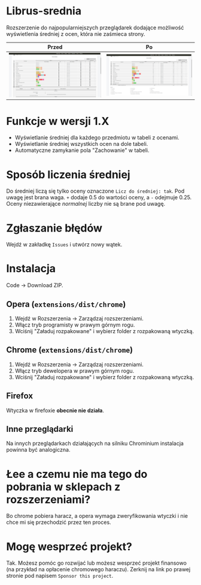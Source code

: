 # Librus-srednia
Rozszerzenie do najpopularniejszych przeglądarek dodające możliwość wyświetlenia średniej z ocen, która nie zaśmieca strony.

| Przed  | Po |
| ------------------------- | --------------------- |
| ![przed](img/before.png)  | ![po](img/after.png)  |

# Funkcje w wersji 1.X
* Wyświetlanie średniej dla każdego przedmiotu w tabeli z ocenami.
* Wyświetlanie średniej wszystkich ocen na dole tabeli.
* Automatyczne zamykanie pola "Zachowanie" w tabeli.

# Sposób liczenia średniej
Do średniej liczą się tylko oceny oznaczone `Licz do średniej: tak`. Pod uwagę jest brana waga. `+` dodaje 0.5 do wartości oceny, a `-` odejmuje 0.25. Oceny niezawierające *normalnej* liczby nie są brane pod uwagę.

# Zgłaszanie błędów
Wejdź w zakładkę `Issues` i utwórz nowy wątek.

# Instalacja
Code -> Download ZIP.
## Opera (`extensions/dist/chrome`)
1. Wejdź w Rozszerzenia -> Zarządzaj rozszerzeniami.
2. Włącz tryb programisty w prawym górnym rogu.
3. Wciśnij "Załaduj rozpakowane" i wybierz folder z rozpakowaną wtyczką.

## Chrome (`extensions/dist/chrome`)
1. Wejdź w Rozszerzenia -> Zarządzaj rozszerzeniami.
2. Włącz tryb dewelopera w prawym górnym rogu.
3. Wciśnij "Załaduj rozpakowane" i wybierz folder z rozpakowaną wtyczką.

## Firefox
Wtyczka w firefoxie **obecnie nie działa**.

## Inne przeglądarki
Na innych przeglądarkach działających na silniku Chrominium instalacja powinna być analogiczna.

# Łee a czemu nie ma tego do pobrania w sklepach z rozszerzeniami?
Bo chrome pobiera haracz, a opera wymaga zweryfikowania wtyczki i nie chce mi się przechodzić przez ten proces.

# Mogę wesprzeć projekt?
Tak. Możesz pomóc go rozwijać lub możesz wesprzeć projekt finansowo (na przykład na opłacenie chromowego haraczu). Zerknij na link po prawej stronie pod napisem `Sponsor this project`.
